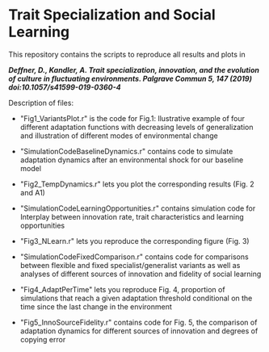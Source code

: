 # Trait Specialization and Social Learning

This repository contains the scripts to reproduce all results and plots in 

***Deffner, D., Kandler, A. Trait specialization, innovation, and the evolution of culture in fluctuating environments. Palgrave Commun 5, 147 (2019) doi:10.1057/s41599-019-0360-4***

Description of files:

- "Fig1_VariantsPlot.r" is the code for Fig.1: llustrative  example  of  four  different  adaptation  functions
with  decreasing  levels  of  generalization and illustration of different modes of environmental change

- "SimulationCodeBaselineDynamics.r" contains code to simulate adaptation dynamics after an environmental shock for our baseline model

- "Fig2_TempDynamics.r" lets you plot the corresponding results (Fig. 2 and A1)

- "SimulationCodeLearningOpportunities.r" contains simulation code for Interplay between innovation rate, trait characteristics and learning opportunities

- "Fig3_NLearn.r" lets you reproduce the corresponding figure (Fig. 3)

- "SimulationCodeFixedComparison.r" contains code for comparisons between flexible and fixed specialist/generalist variants as well as analyses of different sources of innovation and fidelity of social learning 

- "Fig4_AdaptPerTime" lets you reproduce Fig. 4, proportion of simulations that reach a given adaptation threshold
conditional on the time since the last change in the environment

- "Fig5_InnoSourceFidelity.r" contains code for Fig. 5, the comparison of adaptation dynamics for different sources of innovation and degrees of copying error

